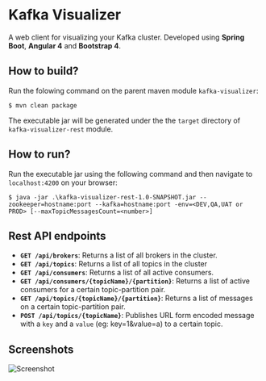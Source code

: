 # Kafka Visualizer
A web client for visualizing your Kafka cluster. Developed using **Spring Boot**, **Angular 4** and **Bootstrap 4**.

## How to build?
Run the folowing command on the parent maven module `kafka-visualizer`:

`$ mvn clean package`

The executable jar will be generated under the the `target` directory of `kafka-visualizer-rest` module.

## How to run?
Run the executable jar using the following command and then navigate to `localhost:4200` on your browser:

`$ java -jar .\kafka-visualizer-rest-1.0-SNAPSHOT.jar --zookeeper=hostname:port --kafka=hostname:port -env=<DEV,QA,UAT or PROD> [--maxTopicMessagesCount=<number>]`

## Rest API endpoints
- **`GET /api/brokers`**: Returns a list of all brokers in the cluster.
- **`GET /api/topics`**: Returns a list of all topics in the cluster
- **`GET /api/consumers`**: Returns a list of all active consumers.
- **`GET /api/consumers/{topicName}/{partition}`**: Returns a list of active consumers for a certain topic-partition pair.
- **`GET /api/topics/{topicName}/{partition}`**: Returns a list of messages on a certain topic-partition pair.
- **`POST /api/topics/{topicName}`**: Publishes URL form encoded message with a `key` and a `value` (eg: key=1&value=a) to a certain topic. 

## Screenshots 

![Screenshot](https://github.com/enthusiast94/kafka-visualizer/blob/master/screenshot_1.png)
